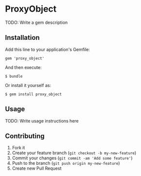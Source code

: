 # ProxyObject

TODO: Write a gem description

## Installation

Add this line to your application's Gemfile:

    gem 'proxy_object'

And then execute:

    $ bundle

Or install it yourself as:

    $ gem install proxy_object

## Usage

TODO: Write usage instructions here

## Contributing

1. Fork it
2. Create your feature branch (`git checkout -b my-new-feature`)
3. Commit your changes (`git commit -am 'Add some feature'`)
4. Push to the branch (`git push origin my-new-feature`)
5. Create new Pull Request
